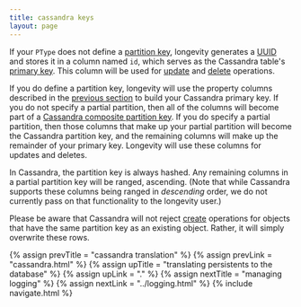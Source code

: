 ```yaml
---
title: cassandra keys
layout: page
---
```


If your `PType` does not define a [partition
key](../ptype/partition-keys.html), longevity generates a
[UUID](https://en.wikipedia.org/wiki/Universally_unique_identifier)
and stores it in a column named `id`, which serves as the Cassandra
table's [primary
key](https://docs.datastax.com/en/cql/3.3/cql/cql_using/useSimplePrimaryKeyConcept.html). This
column will be used for [update](../repo/update.html) and
[delete](../repo/delete.html) operations.

If you do define a partition key, longevity will use the property
columns described in the [previous section](cassandra.html) to build
your Cassandra primary key. If you do not specify a partial partition,
then all of the columns will become part of a [Cassandra composite
partition
key](https://docs.datastax.com/en/cql/3.3/cql/cql_using/useCompositePartitionKeyConcept.html). If
you do specify a partial partition, then those columns that make up
your partial partition will become the Cassandra partition key, and
the remaining columns will make up the remainder of your primary
key. Longevity will use these columns for updates and deletes.

In Cassandra, the partition key is always hashed. Any remaining
columns in a partial partition key will be ranged, ascending. (Note
that while Cassandra supports these columns being ranged in
*descending* order, we do not currently pass on that functionality to
the longevity user.)

Please be aware that Cassandra will not reject
[create](../repo/create.html) operations for objects that have the
same partition key as an existing object. Rather, it will simply
overwrite these rows.

{% assign prevTitle = "cassandra translation" %}
{% assign prevLink = "cassandra.html" %}
{% assign upTitle = "translating persistents to the database" %}
{% assign upLink = "." %}
{% assign nextTitle = "managing logging" %}
{% assign nextLink = "../logging.html" %}
{% include navigate.html %}
